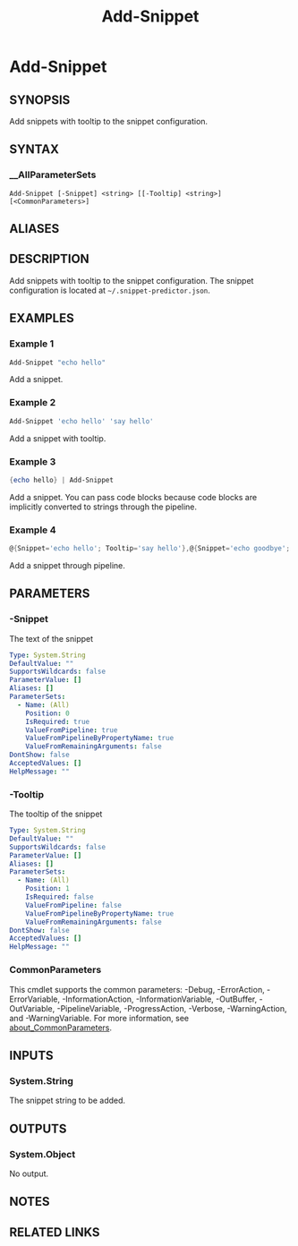 ﻿---
document type: cmdlet
external help file: SnippetPredictor.dll-Help.xml
HelpUri: ""
Locale: en-US
Module Name: SnippetPredictor
ms.date: 02-22-2025
PlatyPS schema version: 2024-05-01
title: Add-Snippet
---

# Add-Snippet

## SYNOPSIS

Add snippets with tooltip to the snippet configuration.

## SYNTAX

### \_\_AllParameterSets

```
Add-Snippet [-Snippet] <string> [[-Tooltip] <string>] [<CommonParameters>]
```

## ALIASES

## DESCRIPTION

Add snippets with tooltip to the snippet configuration.
The snippet configuration is located at `~/.snippet-predictor.json`.

## EXAMPLES

### Example 1

```powershell
Add-Snippet "echo hello"
```

Add a snippet.

### Example 2

```powershell
Add-Snippet 'echo hello' 'say hello'
```

Add a snippet with tooltip.

### Example 3

```powershell
{echo hello} | Add-Snippet
```

Add a snippet.
You can pass code blocks because code blocks are implicitly converted to strings through the pipeline.

### Example 4

```powershell
@{Snippet='echo hello'; Tooltip='say hello'},@{Snippet='echo goodbye'; Tooltip='say goobye'} | % {[pscustomobject]$_} | Add-Snippet
```

Add a snippet through pipeline.

## PARAMETERS

### -Snippet

The text of the snippet

```yaml
Type: System.String
DefaultValue: ""
SupportsWildcards: false
ParameterValue: []
Aliases: []
ParameterSets:
  - Name: (All)
    Position: 0
    IsRequired: true
    ValueFromPipeline: true
    ValueFromPipelineByPropertyName: true
    ValueFromRemainingArguments: false
DontShow: false
AcceptedValues: []
HelpMessage: ""
```

### -Tooltip

The tooltip of the snippet

```yaml
Type: System.String
DefaultValue: ""
SupportsWildcards: false
ParameterValue: []
Aliases: []
ParameterSets:
  - Name: (All)
    Position: 1
    IsRequired: false
    ValueFromPipeline: false
    ValueFromPipelineByPropertyName: true
    ValueFromRemainingArguments: false
DontShow: false
AcceptedValues: []
HelpMessage: ""
```

### CommonParameters

This cmdlet supports the common parameters: -Debug, -ErrorAction, -ErrorVariable,
-InformationAction, -InformationVariable, -OutBuffer, -OutVariable, -PipelineVariable,
-ProgressAction, -Verbose, -WarningAction, and -WarningVariable. For more information, see
[about_CommonParameters](https://go.microsoft.com/fwlink/?LinkID=113216).

## INPUTS

### System.String

The snippet string to be added.

## OUTPUTS

### System.Object

No output.

## NOTES

## RELATED LINKS

